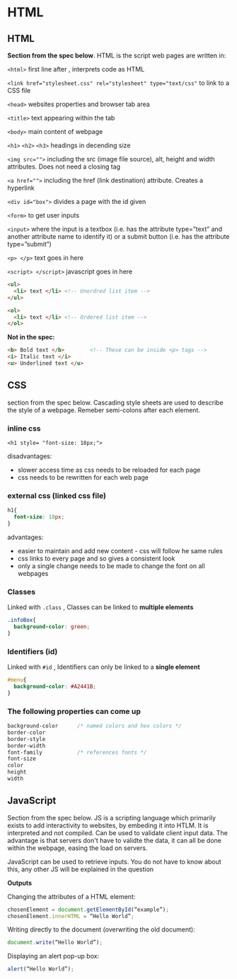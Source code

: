 # HTML
## HTML 
**Section from the spec below**. HTML is the script web pages are written in:

`<html>` first line after <!DOCTYPE html>, interprets code as HTML

`<link href="stylesheet.css" rel="stylesheet" type="text/css"` to link to a CSS file

`<head>` websites properties and browser tab area

`<title>` text appearing within the tab

`<body>` main content of webpage

`<h1>` `<h2>` `<h3>` headings in decending size

`<img src="">` including the src (image file source), alt, height and width attributes. Does not need a closing tag

`<a href="">` including the href (link destination) attribute. Creates a hyperlink

`<div id="box">` divides a page with the id given

`<form>` to get user inputs

`<input>` where the input is a textbox (i.e. has the attribute type=”text” and another attribute name to identify it) or a submit button (i.e. has the attribute type=”submit”)

`<p> </p>` text goes in here 

`<script> </script>` javascript goes in here 

```html
<ul>
  <li> text </li> <!-- Unordred list item -->
</ul>

<ol>
  <li> text </li> <!-- Ordered list item -->
</ol>
```

**Not in the spec:**

```html
<b> Bold text </b>        <!-- These can be inside <p> tags -->
<i> Italic text </i>
<u> Underlined text </u>
```

## CSS
section from the spec below. Cascading style sheets are used to describe the style of a webpage. Remeber semi-colons after each element.

### inline css

`<h1 style= "font-size: 18px;">`

disadvantages:
- slower access time as css needs to be reloaded for each page
- css needs to be rewritten for each web page

### external css (linked css file)

```css
h1{
  font-size: 18px;
}
```

advantages:
- easier to maintain and add new content - css will follow he same rules
- css links to every page and so gives a consistent look
- only a single change needs to be made to change the font on all webpages 

### Classes
Linked with `.class` , Classes can be linked to **multiple elements**

```css
.infoBox{
  background-color: green;
}
```

### Identifiers (id)
Linked with `#id` , Identifiers can only be linked to a **single element**

```css
#menu{
  background-color: #A2441B;
}
```

### The following properties can come up

```css
background-color      /* named colors and hex colors */
border-color
border-style
border-width
font-family           /* references fonts */
font-size
color
height
width
```

## JavaScript 
Section from the spec below. JS is a scripting language which primarily exists to add interactivity to websites, by embeding it into HTLM. It is interpreted and not compiled. Can be used to validate client input data. The advantage is that servers don't have to validte the data, it can all be done within the webpage, easing the load on servers.

JavaScript can be used to retrieve inputs. You do not have to know about this, any other JS will be explained in the question

**Outputs**

Changing the attributes of a HTML element:
```js
chosenElement = document.getElementById(“example”);
chosenElement.innerHTML = “Hello World”;
```

Writing directly to the document (overwriting the old document):
```js
document.write(“Hello World”);
```

 Displaying an alert pop-up box:
 ```js
alert(“Hello World”);
```

